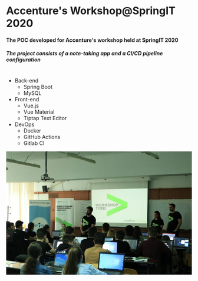 # Accenture's Workshop@SpringIT 2020
#### The POC developed for Accenture's workshop held at SpringIT 2020
##### The project consists of a note-taking app and a CI/CD pipeline configuration
#
* Back-end
    * Spring Boot
    * MySQL
* Front-end
    * Vue.js
    * Vue Material
    * Tiptap Text Editor
* DevOps
    * Docker
    * GitHub Actions
    * Gitlab CI

![Banner](./banner.jpg)
